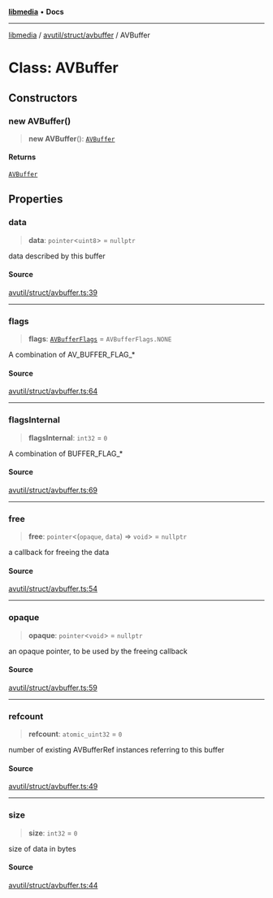 [**libmedia**](../../../../README.md) • **Docs**

***

[libmedia](../../../../README.md) / [avutil/struct/avbuffer](../README.md) / AVBuffer

# Class: AVBuffer

## Constructors

### new AVBuffer()

> **new AVBuffer**(): [`AVBuffer`](AVBuffer.md)

#### Returns

[`AVBuffer`](AVBuffer.md)

## Properties

### data

> **data**: `pointer`\<`uint8`\> = `nullptr`

data described by this buffer

#### Source

[avutil/struct/avbuffer.ts:39](https://github.com/zhaohappy/libmedia/blob/a88305ff5d10e91621f2d71d24c72fc85681b8f7/src/avutil/struct/avbuffer.ts#L39)

***

### flags

> **flags**: [`AVBufferFlags`](../enumerations/AVBufferFlags.md) = `AVBufferFlags.NONE`

A combination of AV_BUFFER_FLAG_*

#### Source

[avutil/struct/avbuffer.ts:64](https://github.com/zhaohappy/libmedia/blob/a88305ff5d10e91621f2d71d24c72fc85681b8f7/src/avutil/struct/avbuffer.ts#L64)

***

### flagsInternal

> **flagsInternal**: `int32` = `0`

A combination of BUFFER_FLAG_*

#### Source

[avutil/struct/avbuffer.ts:69](https://github.com/zhaohappy/libmedia/blob/a88305ff5d10e91621f2d71d24c72fc85681b8f7/src/avutil/struct/avbuffer.ts#L69)

***

### free

> **free**: `pointer`\<(`opaque`, `data`) => `void`\> = `nullptr`

a callback for freeing the data

#### Source

[avutil/struct/avbuffer.ts:54](https://github.com/zhaohappy/libmedia/blob/a88305ff5d10e91621f2d71d24c72fc85681b8f7/src/avutil/struct/avbuffer.ts#L54)

***

### opaque

> **opaque**: `pointer`\<`void`\> = `nullptr`

an opaque pointer, to be used by the freeing callback

#### Source

[avutil/struct/avbuffer.ts:59](https://github.com/zhaohappy/libmedia/blob/a88305ff5d10e91621f2d71d24c72fc85681b8f7/src/avutil/struct/avbuffer.ts#L59)

***

### refcount

> **refcount**: `atomic_uint32` = `0`

number of existing AVBufferRef instances referring to this buffer

#### Source

[avutil/struct/avbuffer.ts:49](https://github.com/zhaohappy/libmedia/blob/a88305ff5d10e91621f2d71d24c72fc85681b8f7/src/avutil/struct/avbuffer.ts#L49)

***

### size

> **size**: `int32` = `0`

size of data in bytes

#### Source

[avutil/struct/avbuffer.ts:44](https://github.com/zhaohappy/libmedia/blob/a88305ff5d10e91621f2d71d24c72fc85681b8f7/src/avutil/struct/avbuffer.ts#L44)
